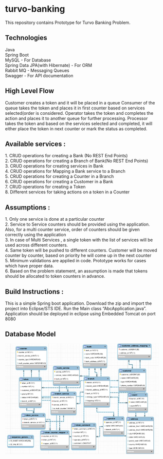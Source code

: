 # turvo-banking
This repository contains Prototype for Turvo Banking Problem. 
<h2> Technologies</h2>
Java <br/>
Spring Boot <br/>
MySQL - For Database <br/>
Spring Data JPA(with Hibernate) - For ORM <br/>
Rabbit MQ - Messaging Queues <br/>
Swagger - For API documentation

<h2> High Level Flow </h2>
Customer creates a token and it will be placed in a queue
Consumer of the queue takes the token and places it in first counter based on services selected(order is considered.
Operator takes the token and completes the action and places it to another queue for further processing.
Processor takes the token and based on the services selected and completed, it will either place the token in next counter or mark the status as completed.

<h2> Available services : </h2>
1. CRUD operations for creating a Bank (No REST End Points) <br/>
2. CRUD operations for creating a Branch of Bank(No REST End Points)<br/>
3. CRUD operations for creating services in Bank<br/>
4. CRUD operations for Mapping a Bank service to a Branch<br/>
5. CRUD operations for creating a Counter in a Branch<br/>
6. CRUD operations for creating a Customer in a Bank<br/>
7. CRUD operations for creating a Token <br/>
8. Different services for taking actions on a token in a Counter<br/>

<h2>Assumptions : </h2>
1. Only one service is done at a particular counter <br/>
2. Service to Service counters should be provided using the application. Also, for a multi counter service, order of counters should be given correctly using the application<br/>
3. In case of Multi Services , a single token with the list of services will be used across different counters. <br/>
4. Same token will be pushed to different counters. Customer will be moved counter by counter, based on priority he will come up in the next counter <br/>
5. Minimum validations are applied in code. Prototype works for cases which have proper data.<br/>
6. Based on the problem statement, an assumption is made that tokens should be allocated to token counters in advance. <br/>

<h2>Build Instructions : </h2>
This is a simple Spring boot application. 
Download the zip and import the project into Eclipse/STS IDE.
Run the Main class “AbcApplication.java”. Application should be deployed in eclipse using Embedded Tomcat on port 8080

<h2>Database Model</h2>
<img src="https://github.com/anushm20/turvo-banking/blob/turvo_banking_with_queues/abc/images/Turvo-DBModel.png" />
